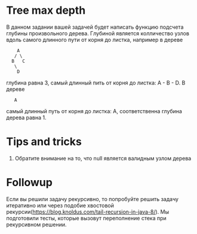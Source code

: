 # Tree max depth

В данном задании вашей задачей будет написать функцию подсчета глубины произвольного дерева. Глубиной является колличество узлов вдоль самого длинного пути от корня до листка, например в дереве 
```
	A
   / \
  B   C
   \
    D
```

глубина равна 3, самый длинный пить от корня до листка: A - B - D.
В дереве 
```
   A
```
самый длинный путь от корня до листка: A, соответственна глубина дерева равна 1.


# Tips and tricks
1. Обратите внимание на то, что null является валидным узлом дерева

# Followup
Если вы решили задачу рекурсивно, то попробуйте решить задачу итеративно или через подобие хвостовой рекурсии(https://blog.knoldus.com/tail-recursion-in-java-8/). Мы подготовили тесты, которые вызовут переполнение стека при рекурсивном решении.
